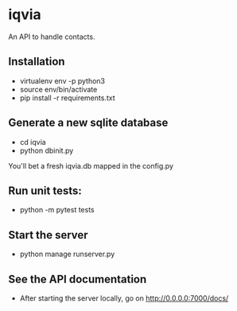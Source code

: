 # iqvia

An API to handle contacts.

## Installation

- virtualenv env -p python3
- source env/bin/activate
- pip install -r requirements.txt

## Generate a new sqlite database

- cd iqvia
- python dbinit.py

You'll bet a fresh iqvia.db mapped in the config.py

## Run unit tests:

- python -m pytest tests

## Start the server

- python manage runserver.py

## See the API documentation

- After starting the server locally, go on http://0.0.0.0:7000/docs/
